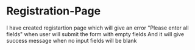 # Registration-Page
I have created registartion page which will give an error "Please enter all fields" when user will submit the form with empty fields
And it will give success message when no input fields will be blank
